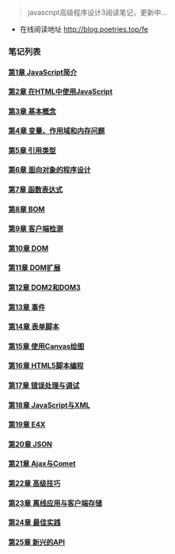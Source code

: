 > javascript高级程序设计3阅读笔记，更新中...

- 在线阅读地址 http://blog.poetries.top/fe

### 笔记列表

#### [第1章 JavaScript简介](/docs/chapter1)
#### [第2章 在HTML中使用JavaScript](/docs/chapter2)
#### [第3章 基本概念](/docs/chapter3.md)
#### [第4章 变量、作用域和内存问题](/docs/chapter4)
#### [第5章 引用类型](/docs/chapter5.md)
#### [第6章 面向对象的程序设计](/docs/chapter6)
#### [第7章 函数表达式](/docs/chapter7)
#### [第8章 BOM](/docs/chapter8.md)
#### [第9章 客户端检测](/docs/chapter9)
#### [第10章 DOM](/docs/chapter10)
#### [第11章 DOM扩展](/docs/chapter11)
#### [第12章 DOM2和DOM3](/docs/chapter12)
#### [第13章 事件](/docs/chapter13)
#### [第14章 表单脚本](/docs/chapter14)
#### [第15章 使用Canvas绘图](/docs/chapter15)
#### [第16章 HTML5脚本编程](/docs/chapter16)
#### [第17章 错误处理与调试](/docs/chapter17)
#### [第18章 JavaScript与XML](/docs/chapter18)
#### [第19章 E4X](/docs/chapter19)
#### [第20章 JSON](/docs/chapter20)
#### [第21章 Ajax与Comet](/docs/chapter21)
#### [第22章 高级技巧](/docs/chapter22)
#### [第23章 离线应用与客户端存储](/docs/chapter23)
#### [第24章 最佳实践](/docs/chapter24)
#### [第25章 新兴的API](/docs/chapter25)

